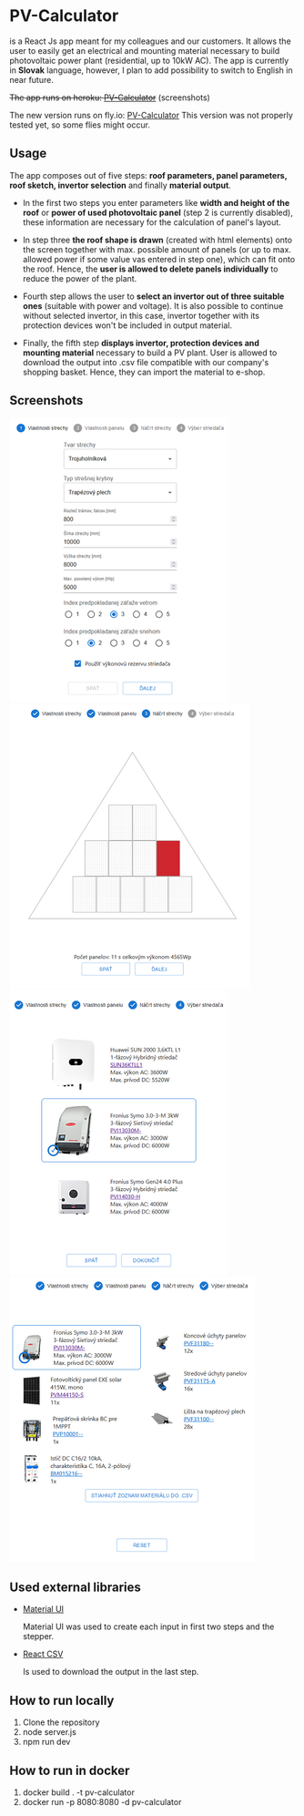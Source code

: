 # PV-Calculator
is a React Js app meant for my colleagues and our customers. It allows the user to easily get an electrical and mounting material necessary to build photovoltaic power plant (residential, up to 10kW AC). The app is currently in __Slovak__ language, however, I plan to add possibility to switch to English in near future.

~~The app runs on heroku: [PV-Calculator](https://pv-calculator.herokuapp.com/)~~ (screenshots)

The new version runs on fly.io: [PV-Calculator](https://pv-calculator.fly.dev//)
This version was not properly tested yet, so some flies might occur.

## Usage
The app composes out of five steps: __roof parameters, panel parameters, roof sketch, invertor selection__ and finally __material output__. 

+ In the first two steps you enter parameters like __width and height of the roof__ or __power of used photovoltaic panel__ (step 2 is currently disabled), these information are necessary for the calculation of panel's layout. 

+ In step three __the roof shape is drawn__ (created with html elements) onto the screen together with max. possible amount of panels (or up to max. allowed power if some value vas entered in step one), which can fit onto the roof. Hence, the __user is allowed to delete panels individually__ to reduce the power of the plant.

+ Fourth step allows the user to __select an invertor out of three suitable ones__ (suitable with power and voltage). It is also possible to continue without selected invertor, in this case, invertor together with its protection devices won't be included in output material.

+ Finally, the fifth step __displays invertor, protection devices and mounting material__ necessary to build a PV plant. User is allowed to download the output into .csv file compatible with our company's shopping basket. Hence, they can import the material to e-shop.

## Screenshots
![Alt text](./screenshots/screenshot_1.png "a title")
![Alt text](./screenshots/screenshot_2.png "a title")
![Alt text](./screenshots/screenshot_3.png "a title")
![Alt text](./screenshots/screenshot_4.png "a title")

## Used external libraries
+ [Material UI](https://mui.com/material-ui/ "Material UI webpage")

  Material UI was used to create each input in first two steps and the stepper.

+ [React CSV](https://github.com/react-csv/react-csv#readme "React CSV github readme")

  Is used to download the output in the last step.

###

## How to run locally
1. Clone the repository
2. node server.js
3. npm run dev

## How to run in docker
1. docker build . -t pv-calculator
2. docker run -p 8080:8080 -d pv-calculator